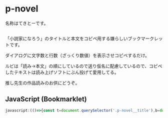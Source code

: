 # p-novel

名称はてきとーです。

##

「小説家になろう」のタイトルと本文をコピペ用する嫌らしいブックマークレットです。

ダイアログに文字数と行数（ざっくり数値）を表示させコピペするだけ。

ルビは「読み→本文」の順にしているので送り仮名に配慮しているので、コピペしたテキストは読み上げソフトにぶん投げて愛用してる。

推し先生の作品読みのお供にどうぞ。

## JavaScript (Bookmarklet)

```js
javascript:(()=>{const t=document.querySelector('.p-novel__title'),b=document.querySelector('.p-novel__body');if(!t||!b)return alert("取得不可");let f=n=>{let c=n.cloneNode(true);c.querySelectorAll('ruby').forEach(r=>{let rt=r.querySelector('rt'),rb=[...r.childNodes].filter(n=>n.nodeType===3).map(n=>n.textContent).join(''),y=rt?.innerText.trim()||"",ok=/[\p{Script=Hiragana}\p{Script=Katakana}\p{Script=Han}\p{Alphabetic}\p{Number}]/u.test(y);r.replaceWith(ok?`（${y}）・${rb}`:rb)});return c.innerText};let title=t.innerText,text=title+%27\n\n%27+f(b)+%27\n。。。。%27,lines=text.split(%27\n%27).filter(l=>l.trim()).length,chars=text.length;navigator.clipboard.writeText(text).then(()=>alert(`コピー完了: ${title}\n文字数: ${chars}\n行数: ${lines}`)).catch(e=>alert("コピー失敗: "+e))})();
```
